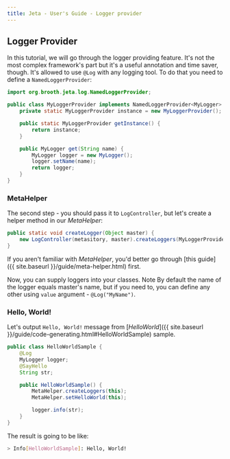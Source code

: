 ```yaml
---
title: Jeta - User's Guide - Logger provider
---
```


<div class="page-header">
    <h2>Logger Provider</h2>
</div>

In this tutorial, we will go through the logger providing feature. It's not the most complex framework's part but it's a useful annotation and time saver, though. It's allowed to use `@Log` with any logging tool. To do that you need to define a `NamedLoggerProvider`:

```java
import org.brooth.jeta.log.NamedLoggerProvider;

public class MyLoggerProvider implements NamedLoggerProvider<MyLogger> {
    private static MyLoggerProvider instance = new MyLoggerProvider();

    public static MyLoggerProvider getInstance() {
        return instance;
    }

    public MyLogger get(String name) {
        MyLogger logger = new MyLogger();
        logger.setName(name);
        return logger;
    }
}
```

### MetaHelper

The second step - you should pass it to `LogController`, but let's create a helper method in our *MetaHelper*:

```java
public static void createLogger(Object master) {
    new LogController(metasitory, master).createLoggers(MyLoggerProvider.getInstance());
}
```

If you aren't familiar with *MetaHelper*, you'd better go through [this guide]({{ site.baseurl }}/guide/meta-helper.html) first.

Now, you can supply loggers into your classes. <span class="label label-info">Note</span> By default the name of the logger equals master's name, but if you need to, you can define any other  using `value` argument - `@Log("MyName")`.

### Hello, World!
Let's output `Hello, World!` message from [*HelloWorld*]({{ site.baseurl }}/guide/code-generating.html#HelloWorldSample) sample.

```java
public class HelloWorldSample {
    @Log
    MyLogger logger;
    @SayHello
    String str;

    public HelloWorldSample() {
        MetaHelper.createLoggers(this);
        MetaHelper.setHelloWorld(this);

        logger.info(str);
    }
}
```

The result is going to be like:

```bash
> Info[HelloWorldSample]: Hello, World!
```
